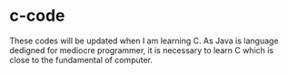 # c-code
These codes will be updated when I am learning C.
As Java is language dedigned for mediocre programmer, it is necessary to learn C which is close to the fundamental of computer.
